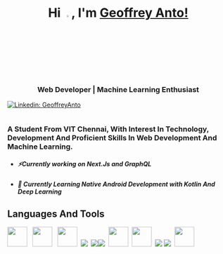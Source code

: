 <h1 align="center"> Hi <img alt="wave" src="https://github.com/Tarikul-Islam-Anik/Microsoft-Teams-Animated-Emojis/blob/master/Emojis/Hand%20gestures/Waving%20Hand.png" width=3.5%>, I'm <a href="https://github.com/Geoffrey-Anto/">Geoffrey Anto!</a></h1>
<h3 align="center">Web Developer | Machine Learning Enthusiast </h3>

<a href="https://www.linkedin.com/in/geoffrey-anto/">![Linkedin: GeoffreyAnto](https://img.shields.io/badge/-CONNECT-blue?style=for-the-badge&logo=Linkedin&link=https://www.linkedin.com/in/geoffrey-anto/)</a>

<p align="left"> <img src="https://komarev.com/ghpvc/?username=Geoffrey-Anto&label=Profile%20views&color=0e75b6&style=flat" alt="" /> </p>

<h3>A Student From VIT Chennai, With Interest In Technology, Development And Proficient Skills In Web Development And Machine Learning. </h3>

- <h5>⚡Currently working on Next.Js and GraphQL</h5>
- <h5>🌱 Currently Learning Native Android Development with Kotlin And Deep Learning</h5>

<h2>Languages And Tools</h2>


<img width="45" height="45" src="https://upload.wikimedia.org/wikipedia/commons/thumb/a/a7/React-icon.svg/2300px-React-icon.svg.png"/>&nbsp;&nbsp; <img width="45" height="45" src="https://upload.wikimedia.org/wikipedia/commons/thumb/4/4c/Typescript_logo_2020.svg/1024px-Typescript_logo_2020.svg.png"/> &nbsp;&nbsp;<img width="45" height="45" src="https://encrypted-tbn0.gstatic.com/images?q=tbn:ANd9GcQ_AjvtgRN8bmNL9LuEWcuzst00FdtzIg5zOqlne6BNXiFE78056f7PVx95kKdko-oZowc&usqp=CAU"/>&nbsp;
<img src="https://img.icons8.com/color/48/000000/c-plus-plus-logo.png"/>&nbsp;
<img src="https://img.icons8.com/color/48/000000/javascript.png"/><img src="https://img.icons8.com/color/48/000000/python.png"/>&nbsp;
<img width="45" height="45" src="https://upload.wikimedia.org/wikipedia/commons/thumb/2/2d/Tensorflow_logo.svg/1915px-Tensorflow_logo.svg.png"/>&nbsp;
<img width="45" height="45" src="https://user-images.githubusercontent.com/91791834/167806558-6c1ea251-2fa5-4083-95f5-ff4853264be9.png"/>&nbsp;
<img src="https://img.icons8.com/color/48/000000/html-5.png"/>
<img src="https://img.icons8.com/color/48/000000/css3.png"/>&nbsp;
<img width="45" height="45" src="https://pbs.twimg.com/profile_images/1399329694340747271/T5fbWxtN_400x400.png"/>&nbsp;


<!---
Geoffrey-Anto/Geoffrey-Anto is a ✨ special ✨ repository because its `README.md` (this file) appears on your GitHub profile.
You can click the Preview link to take a look at your changes.
--->
